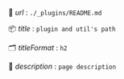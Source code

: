 🔗 _url_         : `./_plugins/README.md`

📦 _title_       : `plugin and util's path`

🗂️ _titleFormat_ : `h2`

📝 _description_ : `page description`


